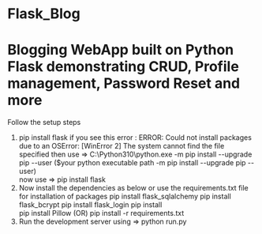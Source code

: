 # Flask_Blog
# Blogging WebApp built on Python Flask demonstrating CRUD, Profile management, Password Reset and more
Follow the setup steps
1. pip install flask
   if you see this error : ERROR: Could not install packages due to an OSError: [WinError 2] The system cannot find the file specified
   then use => C:\Python310\python.exe -m pip install --upgrade pip --user  ($your python executable path -m pip install --upgrade pip --user)  
   now use  => pip install flask
2. Now install the dependencies as below or use the requirements.txt file for installation of packages
   pip install flask_sqlalchemy
   pip install flask_bcrypt
   pip install flask_login
   pip install 	
   pip install Pillow
      (OR)
   pip install -r requirements.txt   
3. Run the development server using => python run.py



